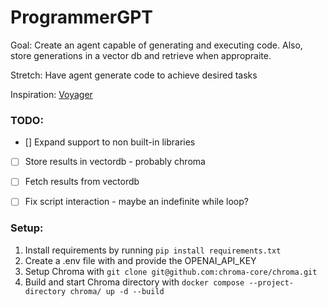 # ProgrammerGPT

Goal: Create an agent capable of generating and executing code. Also, store generations in a vector db and retrieve when appropraite. 

Stretch: Have agent generate code to achieve desired tasks 

Inspiration: [Voyager](https://github.com/MineDojo/Voyager)

### TODO: 
- [] Expand support to non built-in libraries 
- [ ] Store results in vectordb - probably chroma
- [ ] Fetch results from vectordb 
- [ ] Fix script interaction - maybe an indefinite while loop?


### Setup:
1. Install requirements by running ```pip install requirements.txt```
2. Create a .env file with and provide the OPENAI_API_KEY
3. Setup Chroma with ```git clone git@github.com:chroma-core/chroma.git```
4. Build and start Chroma directory with ```docker compose --project-directory chroma/ up -d --build ```
